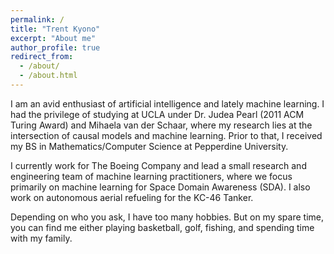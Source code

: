 ```yaml
---
permalink: /
title: "Trent Kyono"
excerpt: "About me"
author_profile: true
redirect_from: 
  - /about/
  - /about.html
---
```


I am an avid enthusiast of artificial intelligence and lately machine learning.  I had the privilege of studying at UCLA under Dr. Judea Pearl (2011 ACM Turing Award) and Mihaela van der Schaar, where my research lies at the intersection of causal models and machine learning. Prior to that, I received my BS in Mathematics/Computer Science at Pepperdine University.  

I currently work for The Boeing Company and lead a small research and engineering team of machine learning practitioners, where we focus primarily on machine learning for Space Domain Awareness (SDA).  I also work on autonomous aerial refueling for the KC-46 Tanker.  

Depending on who you ask, I have too many hobbies.  But on my spare time, you can find me either playing basketball, golf, fishing, and spending time with my family.
